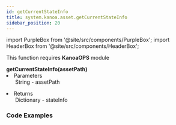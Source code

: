 ```yaml
---
id: getCurrentStateInfo
title: system.kanoa.asset.getCurrentStateInfo
sidebar_position: 20
---
```

import PurpleBox from '@site/src/components/PurpleBox';
import HeaderBox from '@site/src/components/HeaderBox';


<PurpleBox>This function requires <b>KanoaOPS</b> module</PurpleBox>

<HeaderBox header="Description"></HeaderBox>

<HeaderBox header="Syntax">
    <b>getCurrentStateInfo(assetPath)</b>
    <li> Parameters <br />
        <ul>String - assetPath <br /> </ul>
    </li>
    <li> Returns <br />
        <ul>Dictionary - stateInfo<br /> </ul>
    </li>
</HeaderBox>

### Code Examples

```py


```